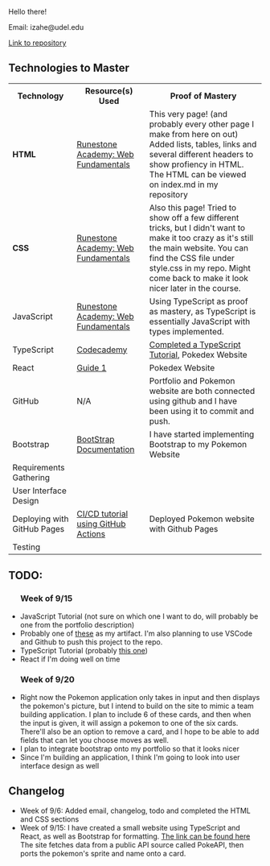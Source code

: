 <html>
    <head>
        <link rel="stylesheet" href="style.css">
    </head>
    <body>
        <p>Hello there!</p>
        <p>Email: izahe@udel.edu</p>
        <a href = "https://github.com/Izahe/Portfolio"> Link to repository </a>
        <h2> Technologies to Master </h2>
        <table id = "master_table">
            <tr>
                <th> Technology </th>
                <th> Resource(s) Used </th>
                <th> Proof of Mastery </th>
            </tr>
            <tr>
                <td> <strong> HTML </strong> </td>
                <td><a href = "https://runestone.academy/runestone/books/published/webfundamentals/HTML/toctree.html">Runestone Academy: Web Fundamentals</a></td>
                <td> This very page! (and probably every other page I make from here on out) Added lists, tables, links and several different headers to show profiency in HTML. The HTML can be viewed on index.md in my repository</td>
            </tr>
            <tr>
                <td> <strong> CSS </strong></td>
                <td><a href = "https://runestone.academy/runestone/books/published/webfundamentals/CSS/toctree.html">Runestone Academy: Web Fundamentals</a></td>
                <td>Also this page! Tried to show off a few different tricks, but I didn't want to make it too crazy as it's still the main website. You can find the CSS file under style.css in my repo. Might come back to make it look nicer later in the course. </td>
            </tr>
            <tr>
                <td> JavaScript </td>
                <td><a href = "https://runestone.academy/runestone/books/published/webfundamentals/Javascript/toctree.html"> Runestone Academy: Web Fundamentals</a></td>
                <td>Using TypeScript as proof as mastery, as TypeScript is essentially JavaScript with types implemented.</td>
            </tr>
            <tr>
                <td> TypeScript </td>
                <td><a href = "https://www.codecademy.com/learn/learn-typescript"> Codecademy</a></td>
                <td><a href = "typescript.png">Completed a TypeScript Tutorial</a>, Pokedex Website</td>
            </tr>
            <tr>
                <td> React </td>
                <td><a href = "https://www.youtube.com/watch?v=XehSJF85F38"> Guide 1 </a> </td>
                <td>Pokedex Website</td>
            </tr>
            <tr>
                <td> GitHub </td>
                <td>N/A</td>
                <td>Portfolio and Pokemon website are both connected using github and I have been using it to commit and push.</td>
            </tr>
            <tr>
                <td> Bootstrap </td>
                <td><a href = "https://getbootstrap.com/docs/5.1/getting-started/introduction/"> BootStrap Documentation</td>
                <td>I have started implementing Bootstrap to my Pokemon Website</td>
            </tr>
            <tr>
                <td> Requirements Gathering </td>
                <td></td>
                <td></td>
            </tr>
            <tr>
                <td> User Interface Design </td>
                <td></td>
                <td></td>
            </tr>
            <tr>
                <td> Deploying with GitHub Pages </td>
                <td><a href = "https://dev.to/michaelcurrin/intro-tutorial-to-ci-cd-with-github-actions-2ba8">CI/CD tutorial using GitHub Actions</td>
                <td>Deployed Pokemon website with Github Pages</td>
            </tr>
            <tr>
                <td> Testing </td>
                <td></td>
                <td></td>
            </tr>
    </table>
        <h2> TODO: </h2>
        <ul>
            <h3> Week of 9/15 </h3>
            <li> JavaScript Tutorial (not sure on which one I want to do, will probably be one from the portfolio description) </li>
            <li> Probably one of <a href = "https://www.youtube.com/watch?v=3PHXvlpOkf4">these</a> as my artifact. I'm also planning to use VSCode and Github to push this project to the repo. </li>
            <li> TypeScript Tutorial (probably <a href = "https://www.codecademy.com/courses/learn-typescript/lessons/introduction-to-typescript/exercises/from-javascript-to-typescript">this one</a>)</li>
            <li> React if I'm doing well on time </li>
        </ul>
        <ul>
            <h3> Week of 9/20 </h3>
            <li> Right now the Pokemon application only takes in input and then displays the pokemon's picture, but I intend to build on the site to mimic a team building application. I plan to include 6 of these cards, and then when the input is given, it will assign a pokemon to one of the six cards. There'll also be an option to remove a card, and I hope to be able to add fields that can let you choose moves as well. </li>
            <li> I plan to integrate bootstrap onto my portfolio so that it looks nicer </li>
            <li> Since I'm building an application, I think I'm going to look into user interface design as well</li>
        </ul>
        <h2> Changelog </h2>
            <ul>
                <li> Week of 9/6: Added email, changelog, todo and completed the HTML and CSS sections   </li>
                 <li> Week of 9/15: I have created a small website using TypeScript and React, as well as Bootstrap for formatting. <a href = "https://izahe.github.io/pokedex/">The link can be found here</a>  The site fetches data from a public API source called PokeAPI, then ports the pokemon's sprite and name onto a card.</li>
            </ul>
    </body>
</html>
